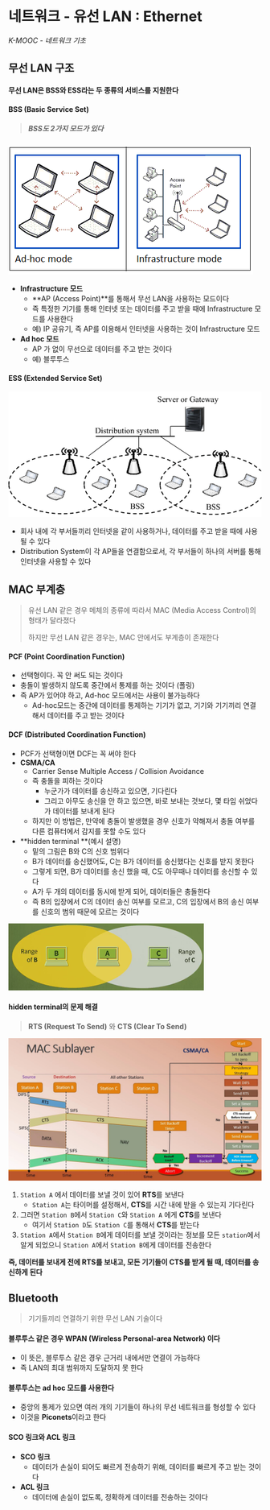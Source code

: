 # 네트워크 - 유선 LAN : Ethernet

*K-MOOC - 네트워크 기초*



## 무선 LAN 구조

#### 무선 LAN은 BSS와 ESS라는 두 종류의 서비스를 지원한다



#### BSS (Basic Service Set)

> ##### BSS도 2가지 모드가 있다

<img src="6_네트워크_무선_LAN.assets/wireless_lan.png" alt="wireless_lan"  />

- **Infrastructure 모드**
  - **AP (Access Point)**를 통해서 무선 LAN을 사용하는 모드이다
  - 즉 특정한 기기를 통해 인터넷 또는 데이터를 주고 받을 때에 Infrastructure 모드를 사용한다
  - 예) IP 공유기, 즉 AP를 이용해서 인터넷을 사용하는 것이 Infrastructure 모드
- **Ad hoc 모드**
  - AP 가 없이 무선으로 데이터를 주고 받는 것이다
  - 예) 블루투스



#### ESS (Extended Service Set)

<img src="6_네트워크_무선_LAN.assets/wireless_lan2.png" alt="wireless_lan2" style="zoom:67%;" />

- 회사 내에 각 부서들끼리 인터넷을 같이 사용하거나, 데이터를 주고 받을 때에 사용될 수 있다
- Distribution System이 각 AP들을 연결함으로서, 각 부서들이 하나의 서버를 통해 인터넷을 사용할 수 있다



## MAC 부계층

> 유선 LAN 같은 경우 메체의 종류에 따라서 MAC (Media Access Control)의 형태가 달라졌다
>
> 하지만 무선 LAN 같은 경우는, MAC 안에서도 부계층이 존재한다



#### PCF (Point Coordination Function)

- 선택형이다. 꼭 안 써도 되는 것이다
- 충돌이 발생하지 않도록 중간에서 통제를 하는 것이다 (폴링)
- 즉 AP가 있어야 하고, Ad-hoc 모드에서는 사용이 불가능하다
  - Ad-hoc모드는 중간에 데이터를 통제하는 기기가 없고, 기기와 기기끼리 연결해서 데이터를 주고 받는 것이다



#### DCF (Distributed Coordination Function)

- PCF가 선택형이면 DCF는 꼭 써야 한다
- **CSMA/CA**
  - Carrier Sense Multiple Access / Collision Avoidance
  - 즉 충돌을 피하는 것이다
    - 누군가가 데이터를 송신하고 있으면, 기다린다
    - 그리고 아무도 송신을 안 하고 있으면, 바로 보내는 것보다, 몇 타임 쉬었다가 데이터를 보내게 된다
  - 하지만 이 방법은, 만약에 충돌이 발생했을 경우 신호가 약해져서 충돌 여부를 다른 컴퓨터에서 감지를 못할 수도 있다
- **hidden terminal **(예시 설명)
  - 밑의 그림은 B와 C의 신호 범위다
  - B가 데이터를 송신했어도, C는 B가 데이터를 송신했다는 신호를 받지 못한다
  - 그렇게 되면, B가 데이터를 송신 했을 때, C도 아무때나 데이터를 송신할 수 있다
  - A가 두 개의 데이터를 동시에 받게 되어, 데이터들은 충돌한다
  - 즉 B의 입장에서 C의 데이터 송신 여부를 모르고, C의 입장에서 B의 송신 여부를 신호의 범위 때문에 모르는 것이다

<img src="6_네트워크_무선_LAN.assets/image-20230111081428027.png" alt="image-20230111081428027" style="zoom:50%;" />



#### hidden terminal의 문제 해결

> **RTS (Request To Send)** 와 **CTS (Clear To Send)**

<img src="6_네트워크_무선_LAN.assets/wireless_lan3.png" alt="wireless_lan3" style="zoom:80%;" />



1. `Station A` 에서 데이터를 보낼 것이 있어 **RTS**를 보낸다
   - `Station A`는 타이머를 설정해서, **CTS**를 시간 내에 받을 수 있는지 기다린다
2. 그러면 `Station B`에서 `Station C`와 `Station A` 에게 **CTS**를 보낸다
   - 여기서 `Station D`도 `Station C`를 통해서 **CTS**를 받는다
3. `Station A`에서 `Station B`에게 데이터를 보낼 것이라는 정보를 모든 `station`에서 알게 되었으니 `Station A`에서 `Station B`에게 데이터를 전송한다

**즉, 데이터를 보내게 전에 RTS를 보내고, 모든 기기들이 CTS를 받게 될 때, 데이터를 송신하게 된다**



## Bluetooth

> 기기들끼리 연결하기 위한 무선 LAN 기술이다

#### 블루투스 같은 경우 WPAN (Wireless Personal-area Network) 이다

- 이 뜻은, 블루투스 같은 경우 근거리 내에서만 연결이 가능하다
- 즉 LAN의 최대 범위까지 도달하지 못 한다



#### 블루투스는 ad hoc 모드를 사용한다

- 중앙의 통제가 있으면 여러 개의 기기들이 하나의 무선 네트워크를 형성할 수 있다
- 이것을 **Piconets**이라고 한다



#### SCO 링크와 ACL 링크

- **SCO 링크**
  - 데이터가 손실이 되어도 빠르게 전송하기 위해, 데이터를 빠르게 주고 받는 것이다
- **ACL 링크**
  - 데이터에 손실이 없도록, 정확하게 데이터를 전송하는 것이다

